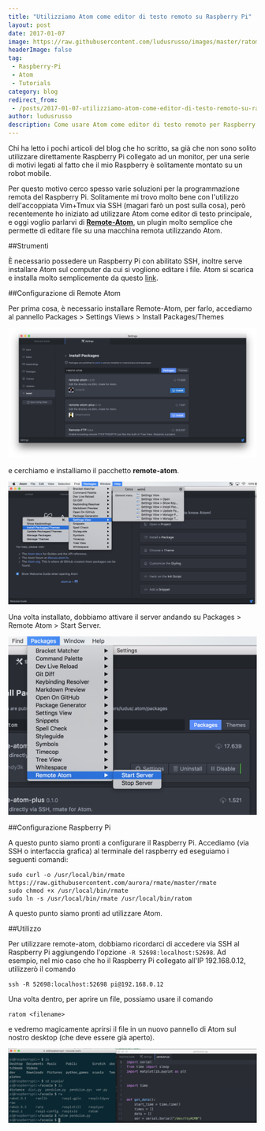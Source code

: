 ```yaml
---
title: "Utilizziamo Atom come editor di testo remoto su Raspberry Pi"
layout: post
date: 2017-01-07
image: https://raw.githubusercontent.com/ludusrusso/images/master/ratom/example.png
headerImage: false
tag:
 - Raspberry-Pi
 - Atom
 - Tutorials
category: blog
redirect_from:
 - /posts/2017-01-07-utilizziamo-atom-come-editor-di-testo-remoto-su-raspberry-pi
author: ludusrusso
description: Come usare Atom come editor di testo remoto per Raspberry Pi
---
```


Chi ha letto i pochi articoli del blog che ho scritto, sa già che non sono solito utilizzare direttamente Raspberry Pi collegato ad un monitor, per una serie di motivi legati al fatto che il mio Raspberry è solitamente montato su un robot mobile.

Per questo motivo cerco spesso varie soluzioni per la programmazione remota del Raspberry Pi. Solitamente mi trovo molto bene con l'utilizzo dell'accoppiata Vim+Tmux via SSH (magari farò un post sulla cosa), però recentemente ho iniziato ad utilizzare Atom come editor di testo principale, e oggi voglio parlarvi di [**Remote-Atom**](https://atom.io/packages/remote-atom), un plugin molto semplice che permette di editare file su una macchina remota utilizzando Atom.

##Strumenti

È necessario possedere un Raspberry Pi con abilitato SSH, inoltre serve installare Atom sul computer da cui si vogliono editare i file. Atom si scarica e installa molto semplicemente da questo [link](https://atom.io).

##Configurazione di Remote Atom

Per prima cosa, è necessario installare Remote-Atom, per farlo, accediamo al pannello Packages > Settings Views > Install Packages/Themes

![](/assets/imgs/2017-01-07-utilizziamo-atom-come-editor-di-testo-remoto-su-raspberry-pi.markdown/install.png)

e cerchiamo e installiamo il pacchetto **remote-atom**.

![](/assets/imgs/2017-01-07-utilizziamo-atom-come-editor-di-testo-remoto-su-raspberry-pi.markdown/open-install.png)

Una volta installato, dobbiamo attivare il server andando su Packages > Remote Atom > Start Server.

![](/assets/imgs/2017-01-07-utilizziamo-atom-come-editor-di-testo-remoto-su-raspberry-pi.markdown/start-server.png)

##Configurazione Raspberry Pi

A questo punto siamo pronti a configurare il Raspberry Pi. Accediamo (via SSH o interfaccia grafica) al terminale del raspberry ed eseguiamo i seguenti comandi:

```
sudo curl -o /usr/local/bin/rmate https://raw.githubusercontent.com/aurora/rmate/master/rmate
sudo chmod +x /usr/local/bin/rmate
sudo ln -s /usr/local/bin/rmate /usr/local/bin/ratom
```

A questo punto siamo pronti ad utilizzare Atom. 

##Utilizzo

Per utilizzare remote-atom, dobbiamo ricordarci di accedere via SSH al Raspberry Pi aggiungendo l'opzione `-R 52698:localhost:52698`. Ad esempio, nel mio caso che ho il Raspberry Pi collegato all'IP 192.168.0.12, utilizzerò il comando

```
ssh -R 52698:localhost:52698 pi@192.168.0.12
```

Una volta dentro, per aprire un file, possiamo usare il comando

```
ratom <filename>
```

e vedremo magicamente aprirsi il file in un nuovo pannello di Atom sul nostro desktop (che deve essere già aperto).

![](/assets/imgs/2017-01-07-utilizziamo-atom-come-editor-di-testo-remoto-su-raspberry-pi.markdown/example.png)
